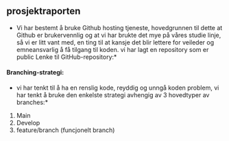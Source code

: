 ## **prosjektraporten** 

* Vi har bestemt å bruke Github hosting tjeneste, hovedgrunnen til dette at Github er brukervennlig og at vi har brukte det mye på våres studie linje, så vi er litt vant med, en ting til at kansje det blir lettere for veileder og emneansvarlig å få tilgang til koden.
vi har lagt en repository som er public 
Lenke til GitHub-repository:*

#### Branching-strategi:
* vi har tenkt til å ha en renslig kode, reyddig og unngå koden problem, vi har tenkt å bruke den enkelste strategi avhengig av 3 hovedtyper av branches:*
1. Main
2. Develop
3.  feature/branch (funcjonelt branch)

